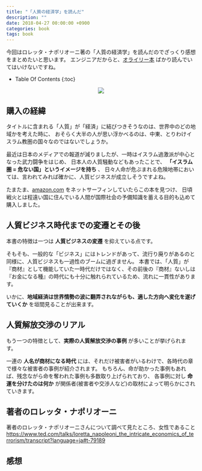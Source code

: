```yaml
---
title: "「人質の経済学」を読んだ"
description: ""
date: 2018-04-27 00:00:00 +0900
categories: book
tags: book
---
```


今回はロレッタ・ナポリオーニ著の「人質の経済学」を読んだのでざっくり感想をまとめたいと思います。
エンジニアだからと、[オライリー本](https://www.oreilly.co.jp/index.shtml) ばかり読んでいてはいけないですね。

* Table Of Contents
{:toc}


<div style="text-align: center">
<a target="_blank"  href="https://www.amazon.co.jp/gp/product/4163905804/ref=as_li_tl?ie=UTF8&camp=247&creative=1211&creativeASIN=4163905804&linkCode=as2&tag=soudegesu-22&linkId=7fcab04a4c51902e13a9c5d1d697eadc"><img border="0" src="//ws-fe.amazon-adsystem.com/widgets/q?_encoding=UTF8&MarketPlace=JP&ASIN=4163905804&ServiceVersion=20070822&ID=AsinImage&WS=1&Format=_SL250_&tag=soudegesu-22" ></a><img src="//ir-jp.amazon-adsystem.com/e/ir?t=soudegesu-22&l=am2&o=9&a=4163905804" width="1" height="1" border="0" alt="" style="border:none !important; margin:0px !important;" />
</div>

## 購入の経緯

タイトルに含まれる「人質」が「経済」に結びつきそうなのは、世界中のどの地域かを考えた時に、
おそらく大半の人が思い浮かべるのは、中東、とりわけイスラム教圏の国々なのではないでしょうか。

最近は日本のメディアでの報道が減りましたが、一時はイスラム過激派が中心となった武力闘争をはじめ、
日本人の人質騒動などもあったことで、 **「イスラム圏 = 危ない国」というイメージを持ち** 、
日々人命が危ぶまれる危険地帯においては、言われてみれば確かに、人質ビジネスが成立しそうですよね。

たまたま、[amazon.com](https://www.amazon.co.jp/) をネットサーフィンしていたらこの本を見つけ、
日頃戦火とは程遠い国に住んでいる人間が国際社会の予備知識を蓄える目的も込めて購入しました。

## 人質ビジネス時代までの変遷とその後

本書の特徴は一つは **人質ビジネスの変遷** を抑えている点です。

そもそも、一般的な「ビジネス」にはトレンドがあって、流行り廃りがあるのと同様に、人質ビジネスも一過性のブームに過ぎません。
本書では、「人質」が『商材』として機能していた一時代だけではなく、その前後の『商材』ないしは『お金になる種』の時代にも十分に触れられているため、流れに一貫性があります。 

いかに、**地域経済は世界情勢の波に翻弄されながらも、適した方向へ変化を遂げていくか** を垣間見ることが出来ます。

## 人質解放交渉のリアル

もう一つの特徴として、**実際の人質解放交渉の事例** が多いことが挙げられます。

一連の **人名が商材になる時代** には、それだけ被害者がいるわけで、各時代の章で様々な被害者の事例が紹介されます。
もちろん、命が助かった事例もあれば、残念ながら命を奪われた事例も多数取り上げられており、
各事例に対し **命運を分けたのは何か** が関係者(被害者や交渉人など)の取材によって明らかにされていきます。


## 著者のロレッタ・ナポリオーニ

著者のロレッタ・ナポリオーニさんについて調べて見たところ、女性であること
https://www.ted.com/talks/loretta_napoleoni_the_intricate_economics_of_terrorism/transcript?language=ja#t-79189

## 感想

